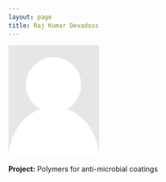 ```yaml
---
layout: page
title: Raj Kumar Devadoss
---
```


<img src="img/placeholder.png" alt="Raj Kumar Devadoss" class="gallery">

**Project:** Polymers for anti-microbial coatings
